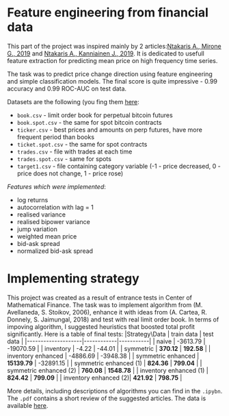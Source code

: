 # Feature engineering from financial data
This part of the project was inspired mainly by 2 articles:[Ntakaris A., Mirone G., 2019](https://www.pure.ed.ac.uk/ws/files/219083961/NtakarisEtal2019IEEEAFeatureEngineering.pdf) and [Ntakaris A., Kanniainen J., 2019](https://arxiv.org/abs/1907.09452). It is dedicated to usefull feature extraction for predicting mean price on high frequency time series.

The task was to predict price change direction using feature engineering and simple classification models. The final score is quite impressive - 0.99 accuracy and 0.99 ROC-AUC on test data.

Datasets are the following (you fing them [here]([url](https://drive.google.com/drive/u/0/folders/1tGBEx9CEVStMKTiSkvh0Q6n5ZiLGXalf)):
- `book.csv` - limit order book for perpetual bitcoin futures
- `book.spot.csv` - the same for spot bitcoin contracts
- `ticker.csv` - best prices and amounts on perp futures, have more frequent period than books
- `ticket.spot.csv` - the same for spot contracts
- `trades.csv` - file with trades at each time
- `trades.spot.csv` - same for spots
- `target1.csv` - file containing category variable (-1 - price decreased, 0 - price does not change, 1 - price rose) 

*Features which were implemented*:
- log returns
- autocorrelation with lag = 1
- realised variance
- realised bipower variance
- jump variation
- weighted mean price
- bid-ask spread
- normalized bid-ask spread



# Implementing strategy

This project was created as a result of entrance tests in Center of Mathematical Finance. The task was to implement algorithm from (M. Avellaneda, S. Stoikov, 2006), enhance it with ideas from (A. Cartea, R. Donnely, S. Jaimungal, 2018) and test with real limit order book. In terms of impoving algorithm, I suggested heuristics that boosted total profit significantly. Here is a table of final tests: 
|Strategy\Data                    | train data | test data |
|--------------------|------------|-----------|
| naive              | -3613.79   | -19070.59 |
| inventory          | -4.22      | -44.01     |
| symmetric          | **370.12**     | **192.58**   |
| inventory enhanced | -4886.69   | -3948.38  |
| symmetric enhanced | **15139.79**   | -32891.15 |
| symmetric enhanced (1) | **824.36**   | **799.04** |
| symmetric enhanced (2) | **760.08**   | **1548.78** |
| inventory enhanced (1) | **824.42**   | **799.09** |
| inventory enhanced (2)| **421.92**   | **798.75** |

More details, including descriptions of algorithms you can find in the `.ipybn`. The `.pdf` contains a short review of the suggested articles. The data is available [here](https://drive.google.com/drive/folders/1nWvJAfUMclZpvzQ2xyfozDk8efn85RWT).

